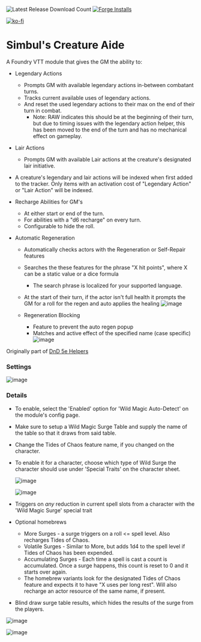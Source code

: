 ![Latest Release Download Count](https://img.shields.io/badge/dynamic/json?color=blue&label=Downloads%40latest&query=assets%5B1%5D.download_count&url=https%3A%2F%2Fapi.github.com%2Frepos%2Fvtt-lair%2Fsimbuls-creature-aide%2Freleases%2Flatest) [![Forge Installs](https://img.shields.io/badge/dynamic/json?label=Forge%20Installs&query=package.installs&suffix=%25&url=https%3A%2F%2Fforge-vtt.com%2Fapi%2Fbazaar%2Fpackage%2Fsimbuls-creature-aide&colorB=4aa94a)](https://forge-vtt.com/bazaar#package=simbuls-creature-aide) 

[![ko-fi](https://ko-fi.com/img/githubbutton_sm.svg)](https://ko-fi.com/N4N36ZSPQ)

# Simbul's Creature Aide
A Foundry VTT module that gives the GM the ability to:
- Legendary Actions
  - Prompts GM with available legendary actions in-between combatant turns. 
  - Tracks current available uses of legendary actions.
  - And reset the used legendary actions to their max on the end of their turn in combat.
    - Note: RAW indicates this should be at the beginning of their turn, but due to timing issues with the legendary action helper, this has been moved to the end of the turn and has no mechanical effect on gameplay.
    
- Lair Actions
  - Prompts GM with available Lair actions at the creature's designated lair initiative.
- A creature's legendary and lair actions will be indexed when first added to the tracker. Only items with an activation cost of "Legendary Action" or "Lair Action" will be indexed.
- Recharge Abilities for GM's
  - At either start or end of the turn.
  - For abilities with a "d6 recharge" on every turn.
  - Configurable to hide the roll.
- Automatic Regeneration
  - Automatically checks actors with the Regeneration or Self-Repair features
  - Searches the these features for the phrase "X hit points", where X can be a static value or a dice formula
    - The search phrase is localized for your supported language.
  - At the start of their turn, if the actor isn't full health it prompts the GM for a roll for the regen and auto applies the healing
  ![image](https://user-images.githubusercontent.com/33215552/196030513-eb83309b-4c22-4960-9318-d1988b7f4c62.png)

  - Regeneration Blocking
    - Feature to prevent the auto regen popup
    - Matches and active effect of the specified name (case specific)
  ![image](https://user-images.githubusercontent.com/33215552/196030495-5758a842-f651-43f9-9816-3d9a23d40864.png)


Originally part of [DnD 5e Helpers](https://github.com/trioderegion/dnd5e-helpers)

### Settings
![image](https://user-images.githubusercontent.com/33215552/195983860-dc75d9f6-19bb-4bcd-975a-38e39aa2a25a.png)

### Details
- To enable, select the 'Enabled' option for 'Wild Magic Auto-Detect' on the module's config page.
- Make sure to setup a Wild Magic Surge Table and supply the name of the table so that it draws from said table.
- Change the Tides of Chaos feature name, if you changed on the character.

- To enable it for a character, choose which type of Wild Surge the character should use under 'Special Traits' on the character sheet.

  ![image](https://user-images.githubusercontent.com/33215552/195983919-5bf3b4b1-5f8e-40c9-b60c-d095125a4a85.png)
  
  ![image](https://user-images.githubusercontent.com/33215552/195983897-b23ee102-c53c-46eb-86ff-b06e38bdd6e3.png)
- Triggers on _any_ reduction in current spell slots from a character with the 'Wild Magic Surge' special trait
- Optional homebrews
  - More Surges - a surge triggers on a roll <= spell level. Also recharges Tides of Chaos.
  - Volatile Surges - Similar to More, but adds 1d4 to the spell level if Tides of Chaos has been expended.
  - Accumulating Surges - Each time a spell is cast a count is accumulated. Once a surge happens, this count is reset to 0 and it starts over again.
  - The homebrew variants look for the designated Tides of Chaos feature and expects it to have "X uses per long rest". Will also recharge an actor resource of the same name, if present.
- Blind draw surge table results, which hides the results of the surge from the players.

![image](https://user-images.githubusercontent.com/33215552/195983945-4141caf4-9d39-4921-9663-24afd65e217a.png)

![image](https://user-images.githubusercontent.com/33215552/195983952-665ff37b-20e8-466e-90c6-296d43942830.png)

